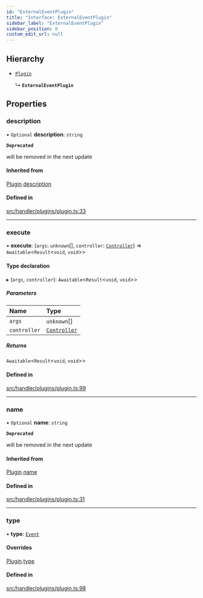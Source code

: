 ```yaml
---
id: "ExternalEventPlugin"
title: "Interface: ExternalEventPlugin"
sidebar_label: "ExternalEventPlugin"
sidebar_position: 0
custom_edit_url: null
---
```


## Hierarchy

- [`Plugin`](Plugin.md)

  ↳ **`ExternalEventPlugin`**

## Properties

### description

• `Optional` **description**: `string`

**`Deprecated`**

will be removed in the next update

#### Inherited from

[Plugin](Plugin.md).[description](Plugin.md#description)

#### Defined in

[src/handler/plugins/plugin.ts:33](https://github.com/sern-handler/handler/blob/3daacfc/src/handler/plugins/plugin.ts#L33)

___

### execute

• **execute**: (`args`: `unknown`[], `controller`: [`Controller`](Controller.md)) => `Awaitable`<`Result`<`void`, `void`\>\>

#### Type declaration

▸ (`args`, `controller`): `Awaitable`<`Result`<`void`, `void`\>\>

##### Parameters

| Name | Type |
| :------ | :------ |
| `args` | `unknown`[] |
| `controller` | [`Controller`](Controller.md) |

##### Returns

`Awaitable`<`Result`<`void`, `void`\>\>

#### Defined in

[src/handler/plugins/plugin.ts:99](https://github.com/sern-handler/handler/blob/3daacfc/src/handler/plugins/plugin.ts#L99)

___

### name

• `Optional` **name**: `string`

**`Deprecated`**

will be removed in the next update

#### Inherited from

[Plugin](Plugin.md).[name](Plugin.md#name)

#### Defined in

[src/handler/plugins/plugin.ts:31](https://github.com/sern-handler/handler/blob/3daacfc/src/handler/plugins/plugin.ts#L31)

___

### type

• **type**: [`Event`](../enums/PluginType.md#event)

#### Overrides

[Plugin](Plugin.md).[type](Plugin.md#type)

#### Defined in

[src/handler/plugins/plugin.ts:98](https://github.com/sern-handler/handler/blob/3daacfc/src/handler/plugins/plugin.ts#L98)
